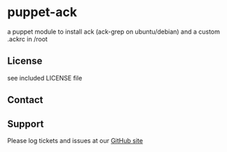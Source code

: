 puppet-ack
===========

a puppet module to install ack (ack-grep on ubuntu/debian) and a custom
.ackrc in /root

License
-------

see included LICENSE file

Contact
-------


Support
-------

Please log tickets and issues at our [GitHub site](https://github.com/sund/puppet-ack)
